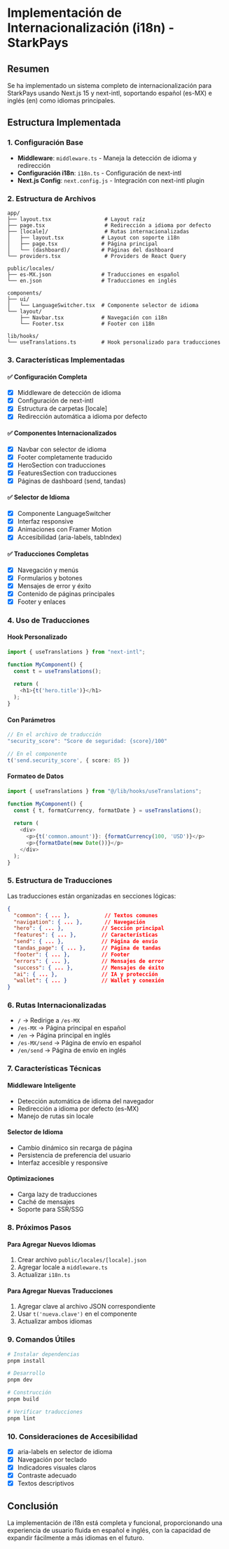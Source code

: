 # Implementación de Internacionalización (i18n) - StarkPays

## Resumen

Se ha implementado un sistema completo de internacionalización para StarkPays usando Next.js 15 y next-intl, soportando español (es-MX) e inglés (en) como idiomas principales.

## Estructura Implementada

### 1. Configuración Base

- **Middleware**: `middleware.ts` - Maneja la detección de idioma y redirección
- **Configuración i18n**: `i18n.ts` - Configuración de next-intl
- **Next.js Config**: `next.config.js` - Integración con next-intl plugin

### 2. Estructura de Archivos

```
app/
├── layout.tsx                 # Layout raíz
├── page.tsx                   # Redirección a idioma por defecto
├── [locale]/                  # Rutas internacionalizadas
│   ├── layout.tsx            # Layout con soporte i18n
│   ├── page.tsx              # Página principal
│   └── (dashboard)/          # Páginas del dashboard
└── providers.tsx              # Providers de React Query

public/locales/
├── es-MX.json                # Traducciones en español
└── en.json                   # Traducciones en inglés

components/
├── ui/
│   └── LanguageSwitcher.tsx  # Componente selector de idioma
└── layout/
    ├── Navbar.tsx            # Navegación con i18n
    └── Footer.tsx            # Footer con i18n

lib/hooks/
└── useTranslations.ts        # Hook personalizado para traducciones
```

### 3. Características Implementadas

#### ✅ Configuración Completa
- [x] Middleware de detección de idioma
- [x] Configuración de next-intl
- [x] Estructura de carpetas [locale]
- [x] Redirección automática a idioma por defecto

#### ✅ Componentes Internacionalizados
- [x] Navbar con selector de idioma
- [x] Footer completamente traducido
- [x] HeroSection con traducciones
- [x] FeaturesSection con traducciones
- [x] Páginas de dashboard (send, tandas)

#### ✅ Selector de Idioma
- [x] Componente LanguageSwitcher
- [x] Interfaz responsive
- [x] Animaciones con Framer Motion
- [x] Accesibilidad (aria-labels, tabIndex)

#### ✅ Traducciones Completas
- [x] Navegación y menús
- [x] Formularios y botones
- [x] Mensajes de error y éxito
- [x] Contenido de páginas principales
- [x] Footer y enlaces

### 4. Uso de Traducciones

#### Hook Personalizado
```typescript
import { useTranslations } from "next-intl";

function MyComponent() {
  const t = useTranslations();
  
  return (
    <h1>{t('hero.title')}</h1>
  );
}
```

#### Con Parámetros
```typescript
// En el archivo de traducción
"security_score": "Score de seguridad: {score}/100"

// En el componente
t('send.security_score', { score: 85 })
```

#### Formateo de Datos
```typescript
import { useTranslations } from "@/lib/hooks/useTranslations";

function MyComponent() {
  const { t, formatCurrency, formatDate } = useTranslations();
  
  return (
    <div>
      <p>{t('common.amount')}: {formatCurrency(100, 'USD')}</p>
      <p>{formatDate(new Date())}</p>
    </div>
  );
}
```

### 5. Estructura de Traducciones

Las traducciones están organizadas en secciones lógicas:

```json
{
  "common": { ... },           // Textos comunes
  "navigation": { ... },       // Navegación
  "hero": { ... },            // Sección principal
  "features": { ... },        // Características
  "send": { ... },            // Página de envío
  "tandas_page": { ... },     // Página de tandas
  "footer": { ... },          // Footer
  "errors": { ... },          // Mensajes de error
  "success": { ... },         // Mensajes de éxito
  "ai": { ... },              // IA y protección
  "wallet": { ... }           // Wallet y conexión
}
```

### 6. Rutas Internacionalizadas

- `/` → Redirige a `/es-MX`
- `/es-MX` → Página principal en español
- `/en` → Página principal en inglés
- `/es-MX/send` → Página de envío en español
- `/en/send` → Página de envío en inglés

### 7. Características Técnicas

#### Middleware Inteligente
- Detección automática de idioma del navegador
- Redirección a idioma por defecto (es-MX)
- Manejo de rutas sin locale

#### Selector de Idioma
- Cambio dinámico sin recarga de página
- Persistencia de preferencia del usuario
- Interfaz accesible y responsive

#### Optimizaciones
- Carga lazy de traducciones
- Caché de mensajes
- Soporte para SSR/SSG

### 8. Próximos Pasos

#### Para Agregar Nuevos Idiomas
1. Crear archivo `public/locales/[locale].json`
2. Agregar locale a `middleware.ts`
3. Actualizar `i18n.ts`

#### Para Agregar Nuevas Traducciones
1. Agregar clave al archivo JSON correspondiente
2. Usar `t('nueva.clave')` en el componente
3. Actualizar ambos idiomas

### 9. Comandos Útiles

```bash
# Instalar dependencias
pnpm install

# Desarrollo
pnpm dev

# Construcción
pnpm build

# Verificar traducciones
pnpm lint
```

### 10. Consideraciones de Accesibilidad

- [x] aria-labels en selector de idioma
- [x] Navegación por teclado
- [x] Indicadores visuales claros
- [x] Contraste adecuado
- [x] Textos descriptivos

## Conclusión

La implementación de i18n está completa y funcional, proporcionando una experiencia de usuario fluida en español e inglés, con la capacidad de expandir fácilmente a más idiomas en el futuro.
